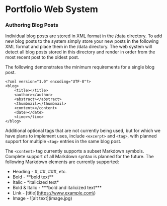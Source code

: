 # Portfolio Web System

### Authoring Blog Posts

Individual blog posts are stored in XML format in the /data directory. To add new blog posts to the system simply store your new posts in the following XML format and place them in the /data directory. The web system will detect all blog posts stored in this directory and render in order from the most recent post to the oldest post.

The following demonstrates the minimum requirements for a single blog post.

```
<?xml version="1.0" encoding="UTF-8"?>
<blog>
	<title></title>
	<author></author>
	<abstract></abstract>
	<thumbnail></thumbnail>
	<content></content>
	<date></date>
	<time></time>
</blog>
```

Additional optional tags that are not currently being used, but for which we have plans to implement uses, include `<excerpt>` and `<tag>`, with planned support for multiple `<tag>` entries in the same blog post.  

The `<content>` tag currently supports a subset Markdown symbols. Complete support of all Markdown syntax is planned for the future. The following Markdown elements are currently supported:

- Heading - #, ##, ###, etc.
- Bold - \*\*bold text\*\*
- Italic - \*italicized text\*
- Bold & Italic - \*\*\*bold and italicized text\*\*\*
- Link - \[title\]\(https://www.example.com\)
- Image - !\[alt text\]\(image.jpg\)
